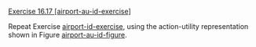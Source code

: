 [Exercise 16.17 \[airport-au-id-exercise\]](ex_17/)

Repeat Exercise [airport-id-exercise](#/), using the action-utility
representation shown in Figure [airport-au-id-figure](#/).
